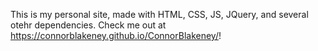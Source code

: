 This is my personal site, made with HTML, CSS, JS, JQuery, and several otehr dependencies. Check me out at https://connorblakeney.github.io/ConnorBlakeney/!
